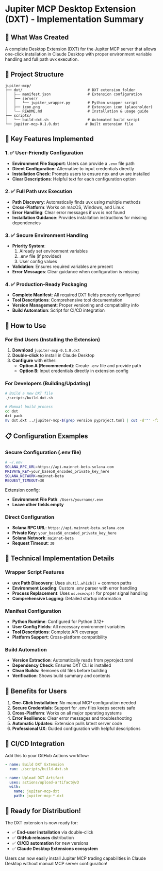 # Jupiter MCP Desktop Extension (DXT) - Implementation Summary

## 🎉 What Was Created

A complete Desktop Extension (DXT) for the Jupiter MCP server that allows one-click installation in Claude Desktop with proper environment variable handling and full path uvx execution.

## 📁 Project Structure

```
jupiter-mcp/
├── dxt/                              # DXT extension folder
│   ├── manifest.json                 # Extension configuration
│   ├── server/
│   │   └── jupiter_wrapper.py        # Python wrapper script
│   ├── icon.png                      # Extension icon (placeholder)
│   └── README.md                     # Installation & usage guide
├── scripts/
│   └── build-dxt.sh                  # Automated build script
└── jupiter-mcp-0.1.0.dxt            # Built extension file
```

## 🔧 Key Features Implemented

### 1. ✅ User-Friendly Configuration
- **Environment File Support**: Users can provide a `.env` file path
- **Direct Configuration**: Alternative to input credentials directly
- **Installation Check**: Prompts users to ensure npx and uv are installed
- **Clear Descriptions**: Helpful text for each configuration option

### 2. ✅ Full Path uvx Execution
- **Path Discovery**: Automatically finds uvx using multiple methods
- **Cross-Platform**: Works on macOS, Windows, and Linux
- **Error Handling**: Clear error messages if uvx is not found
- **Installation Guidance**: Provides installation instructions for missing dependencies

### 3. ✅ Secure Environment Handling
- **Priority System**:
  1. Already set environment variables
  2. .env file (if provided)
  3. User config values
- **Validation**: Ensures required variables are present
- **Error Messages**: Clear guidance when configuration is missing

### 4. ✅ Production-Ready Packaging
- **Complete Manifest**: All required DXT fields properly configured
- **Tool Descriptions**: Comprehensive tool documentation
- **Version Management**: Proper versioning and compatibility info
- **Build Automation**: Script for CI/CD integration

## 🚀 How to Use

### For End Users (Installing the Extension)

1. **Download** `jupiter-mcp-0.1.0.dxt`
2. **Double-click** to install in Claude Desktop
3. **Configure** with either:
   - **Option A (Recommended)**: Create `.env` file and provide path
   - **Option B**: Input credentials directly in extension config

### For Developers (Building/Updating)

```bash
# Build a new DXT file
./scripts/build-dxt.sh

# Manual build process
cd dxt
dxt pack
mv dxt.dxt ../jupiter-mcp-$(grep version pyproject.toml | cut -d'"' -f2).dxt
```

## 📋 Configuration Examples

### Secure Configuration (.env file)
```bash
# ~/.env
SOLANA_RPC_URL=https://api.mainnet-beta.solana.com
PRIVATE_KEY=your_base58_encoded_private_key_here
SOLANA_NETWORK=mainnet-beta
REQUEST_TIMEOUT=30
```

Extension config:
- **Environment File Path**: `/Users/yourname/.env`
- **Leave other fields empty**

### Direct Configuration
- **Solana RPC URL**: `https://api.mainnet-beta.solana.com`
- **Private Key**: `your_base58_encoded_private_key_here`
- **Solana Network**: `mainnet-beta`
- **Request Timeout**: `30`

## 🔧 Technical Implementation Details

### Wrapper Script Features
- **uvx Path Discovery**: Uses `shutil.which()` + common paths
- **Environment Loading**: Custom .env parser with error handling
- **Process Replacement**: Uses `os.execvp()` for proper signal handling
- **Comprehensive Logging**: Detailed startup information

### Manifest Configuration
- **Python Runtime**: Configured for Python 3.12+
- **User Config Fields**: All necessary environment variables
- **Tool Descriptions**: Complete API coverage
- **Platform Support**: Cross-platform compatibility

### Build Automation
- **Version Extraction**: Automatically reads from pyproject.toml
- **Dependency Check**: Ensures DXT CLI is installed
- **Clean Builds**: Removes old files before building
- **Verification**: Shows build summary and contents

## 🎯 Benefits for Users

1. **One-Click Installation**: No manual MCP configuration needed
2. **Secure Credentials**: Support for .env files keeps secrets safe
3. **Cross-Platform**: Works on all major operating systems
4. **Error Resilience**: Clear error messages and troubleshooting
5. **Automatic Updates**: Extension pulls latest server code
6. **Professional UX**: Guided configuration with helpful descriptions

## 🔄 CI/CD Integration

Add this to your GitHub Actions workflow:

```yaml
- name: Build DXT Extension
  run: ./scripts/build-dxt.sh

- name: Upload DXT Artifact
  uses: actions/upload-artifact@v3
  with:
    name: jupiter-mcp-dxt
    path: jupiter-mcp-*.dxt
```

## 🎉 Ready for Distribution!

The DXT extension is now ready for:
- ✅ **End-user installation** via double-click
- ✅ **GitHub releases** distribution
- ✅ **CI/CD automation** for new versions
- ✅ **Claude Desktop Extensions ecosystem**

Users can now easily install Jupiter MCP trading capabilities in Claude Desktop without manual MCP server configuration!
